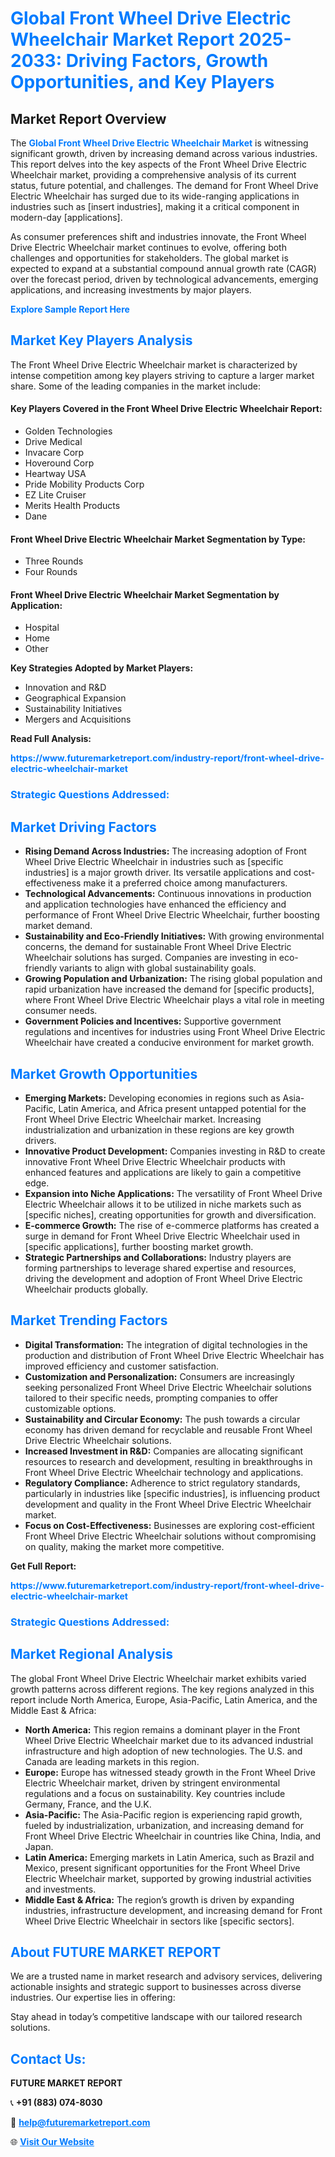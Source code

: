 <h1 style="color: #007BFF;">Global Front Wheel Drive Electric Wheelchair Market Report 2025-2033: Driving Factors, Growth Opportunities, and Key Players</h1>

<section id="overview">
<h2>Market Report Overview</h2>
<p>The <a href="https://www.futuremarketreport.com/industry-report/front-wheel-drive-electric-wheelchair-market" style="color: #007BFF; text-decoration: none;"><strong>Global Front Wheel Drive Electric Wheelchair Market</strong></a> is witnessing significant growth, driven by increasing demand across various industries. This report delves into the key aspects of the Front Wheel Drive Electric Wheelchair market, providing a comprehensive analysis of its current status, future potential, and challenges. The demand for Front Wheel Drive Electric Wheelchair has surged due to its wide-ranging applications in industries such as [insert industries], making it a critical component in modern-day [applications].</p>
<p>As consumer preferences shift and industries innovate, the Front Wheel Drive Electric Wheelchair market continues to evolve, offering both challenges and opportunities for stakeholders. The global market is expected to expand at a substantial compound annual growth rate (CAGR) over the forecast period, driven by technological advancements, emerging applications, and increasing investments by major players.</p>
</section>

<section id="overview">
<p><a href="https://www.futuremarketreport.com/request-sample/reportId=109072" style="color: #007BFF; text-decoration: none;"><strong>Explore Sample Report Here</strong></a></p>
</section>

<section id="key-players">
<h2 style="color: #007BFF;">Market Key Players Analysis</h2>
<p>The Front Wheel Drive Electric Wheelchair market is characterized by intense competition among key players striving to capture a larger market share. Some of the leading companies in the market include:</p>
<h4>Key Players Covered in the Front Wheel Drive Electric Wheelchair Report:</h4>
<ul><li>Golden Technologies</li><li>Drive Medical</li><li>Invacare Corp</li><li>Hoveround Corp</li><li>Heartway USA</li><li>Pride Mobility Products Corp</li><li>EZ Lite Cruiser</li><li>Merits Health Products</li><li>Dane</li></ul>
<h4>Front Wheel Drive Electric Wheelchair Market Segmentation by Type:</h4>
<ul><li>Three Rounds</li><li>Four Rounds</li></ul>

<h4>Front Wheel Drive Electric Wheelchair Market Segmentation by Application:</h4>
<ul><li>Hospital</li><li>Home</li><li>Other</li></ul>
<p><strong>Key Strategies Adopted by Market Players:</strong></p>
<ul>
<li>Innovation and R&D</li>
<li>Geographical Expansion</li>
<li>Sustainability Initiatives</li>
<li>Mergers and Acquisitions</li>
</ul>
</section>

<section>
<p><strong>Read Full Analysis: </strong></p><a href="https://www.futuremarketreport.com/industry-report/front-wheel-drive-electric-wheelchair-market" style="color: #007BFF; text-decoration: none;"><strong>https://www.futuremarketreport.com/industry-report/front-wheel-drive-electric-wheelchair-market</strong></a>
<h3 style="color: #007BFF;">Strategic Questions Addressed:</h3>
</section>

<section id="driving-factors">
<h2 style="color: #007BFF;">Market Driving Factors</h2>
<ul>
<li><strong>Rising Demand Across Industries:</strong> The increasing adoption of Front Wheel Drive Electric Wheelchair in industries such as [specific industries] is a major growth driver. Its versatile applications and cost-effectiveness make it a preferred choice among manufacturers.</li>
<li><strong>Technological Advancements:</strong> Continuous innovations in production and application technologies have enhanced the efficiency and performance of Front Wheel Drive Electric Wheelchair, further boosting market demand.</li>
<li><strong>Sustainability and Eco-Friendly Initiatives:</strong> With growing environmental concerns, the demand for sustainable Front Wheel Drive Electric Wheelchair solutions has surged. Companies are investing in eco-friendly variants to align with global sustainability goals.</li>
<li><strong>Growing Population and Urbanization:</strong> The rising global population and rapid urbanization have increased the demand for [specific products], where Front Wheel Drive Electric Wheelchair plays a vital role in meeting consumer needs.</li>
<li><strong>Government Policies and Incentives:</strong> Supportive government regulations and incentives for industries using Front Wheel Drive Electric Wheelchair have created a conducive environment for market growth.</li>
</ul>
</section>

<section id="growth-opportunities">
<h2 style="color: #007BFF;">Market Growth Opportunities</h2>
<ul>
<li><strong>Emerging Markets:</strong> Developing economies in regions such as Asia-Pacific, Latin America, and Africa present untapped potential for the Front Wheel Drive Electric Wheelchair market. Increasing industrialization and urbanization in these regions are key growth drivers.</li>
<li><strong>Innovative Product Development:</strong> Companies investing in R&D to create innovative Front Wheel Drive Electric Wheelchair products with enhanced features and applications are likely to gain a competitive edge.</li>
<li><strong>Expansion into Niche Applications:</strong> The versatility of Front Wheel Drive Electric Wheelchair allows it to be utilized in niche markets such as [specific niches], creating opportunities for growth and diversification.</li>
<li><strong>E-commerce Growth:</strong> The rise of e-commerce platforms has created a surge in demand for Front Wheel Drive Electric Wheelchair used in [specific applications], further boosting market growth.</li>
<li><strong>Strategic Partnerships and Collaborations:</strong> Industry players are forming partnerships to leverage shared expertise and resources, driving the development and adoption of Front Wheel Drive Electric Wheelchair products globally.</li>
</ul>
</section>

<section id="trending-factors">
<h2 style="color: #007BFF;">Market Trending Factors</h2>
<ul>
<li><strong>Digital Transformation:</strong> The integration of digital technologies in the production and distribution of Front Wheel Drive Electric Wheelchair has improved efficiency and customer satisfaction.</li>
<li><strong>Customization and Personalization:</strong> Consumers are increasingly seeking personalized Front Wheel Drive Electric Wheelchair solutions tailored to their specific needs, prompting companies to offer customizable options.</li>
<li><strong>Sustainability and Circular Economy:</strong> The push towards a circular economy has driven demand for recyclable and reusable Front Wheel Drive Electric Wheelchair solutions.</li>
<li><strong>Increased Investment in R&D:</strong> Companies are allocating significant resources to research and development, resulting in breakthroughs in Front Wheel Drive Electric Wheelchair technology and applications.</li>
<li><strong>Regulatory Compliance:</strong> Adherence to strict regulatory standards, particularly in industries like [specific industries], is influencing product development and quality in the Front Wheel Drive Electric Wheelchair market.</li>
<li><strong>Focus on Cost-Effectiveness:</strong> Businesses are exploring cost-efficient Front Wheel Drive Electric Wheelchair solutions without compromising on quality, making the market more competitive.</li>
</ul>
</section>

<section>
<p><strong>Get Full Report: </strong></p><a href="https://www.futuremarketreport.com/industry-report/front-wheel-drive-electric-wheelchair-market" style="color: #007BFF; text-decoration: none;"><strong>https://www.futuremarketreport.com/industry-report/front-wheel-drive-electric-wheelchair-market</strong></a>
<h3 style="color: #007BFF;">Strategic Questions Addressed:</h3>
</section>


<section id="regional-analysis">
<h2 style="color: #007BFF;">Market Regional Analysis</h2>
<p>The global Front Wheel Drive Electric Wheelchair market exhibits varied growth patterns across different regions. The key regions analyzed in this report include North America, Europe, Asia-Pacific, Latin America, and the Middle East & Africa:</p>
<ul>
<li><strong>North America:</strong> This region remains a dominant player in the Front Wheel Drive Electric Wheelchair market due to its advanced industrial infrastructure and high adoption of new technologies. The U.S. and Canada are leading markets in this region.</li>
<li><strong>Europe:</strong> Europe has witnessed steady growth in the Front Wheel Drive Electric Wheelchair market, driven by stringent environmental regulations and a focus on sustainability. Key countries include Germany, France, and the U.K.</li>
<li><strong>Asia-Pacific:</strong> The Asia-Pacific region is experiencing rapid growth, fueled by industrialization, urbanization, and increasing demand for Front Wheel Drive Electric Wheelchair in countries like China, India, and Japan.</li>
<li><strong>Latin America:</strong> Emerging markets in Latin America, such as Brazil and Mexico, present significant opportunities for the Front Wheel Drive Electric Wheelchair market, supported by growing industrial activities and investments.</li>
<li><strong>Middle East & Africa:</strong> The region’s growth is driven by expanding industries, infrastructure development, and increasing demand for Front Wheel Drive Electric Wheelchair in sectors like [specific sectors].</li>
</ul>
</section>

<footer>
<h2 style="color: #007BFF;">About FUTURE MARKET REPORT</h2>
<p>We are a trusted name in market research and advisory services, delivering actionable insights and strategic support to businesses across diverse industries. Our expertise lies in offering:</p>

<p>Stay ahead in today’s competitive landscape with our tailored research solutions.</p>

<h2 style="color: #007BFF;">Contact Us:</h2>
<p><strong>FUTURE MARKET REPORT</strong></p>
<p>📞 <strong>+91 (883) 074-8030</strong></p>
<p>📧 <strong><a href="mailto:help@futuremarketreport.com" style="color: #007BFF;">help@futuremarketreport.com</a></strong></p>
<p>🌐 <strong><a href="https://www.futuremarketreport.com/" style="color: #007BFF;">Visit Our Website</a></strong></p>
</footer>